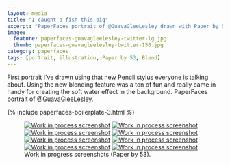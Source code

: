 ```yaml
---
layout: media
title: "I caught a fish this big"
excerpt: "PaperFaces portrait of @GuavaGleeLesley drawn with Paper by 53 on an iPad."
image: 
  feature: paperfaces-guavagleelesley-twitter-lg.jpg
  thumb: paperfaces-guavagleelesley-twitter-150.jpg
category: paperfaces
tags: [portrait, illustration, Paper by 53, Blend]
---
```


First portrait I've drawn using that new Pencil stylus everyone is talking about. Using the new blending feature was a ton of fun and really came in handy for creating the soft water effect in the background. PaperFaces portrait of <a href="http://twitter.com/GuavaGleeLesley">@GuavaGleeLesley</a>.

{% include paperfaces-boilerplate-3.html %}

<figure class="half">
	<a href="{{ site.url }}/images/paperfaces-guavagleelesley-process-1-lg.jpg"><img src="{{ site.url }}/images/paperfaces-guavagleelesley-process-1-600.jpg" alt="Work in process screenshot"></a>
	<a href="{{ site.url }}/images/paperfaces-guavagleelesley-process-2-lg.jpg"><img src="{{ site.url }}/images/paperfaces-guavagleelesley-process-2-600.jpg" alt="Work in process screenshot"></a>
	<a href="{{ site.url }}/images/paperfaces-guavagleelesley-process-3-lg.jpg"><img src="{{ site.url }}/images/paperfaces-guavagleelesley-process-3-600.jpg" alt="Work in process screenshot"></a>
	<a href="{{ site.url }}/images/paperfaces-guavagleelesley-process-4-lg.jpg"><img src="{{ site.url }}/images/paperfaces-guavagleelesley-process-4-600.jpg" alt="Work in process screenshot"></a>
	<a href="{{ site.url }}/images/paperfaces-guavagleelesley-process-5-lg.jpg"><img src="{{ site.url }}/images/paperfaces-guavagleelesley-process-5-600.jpg" alt="Work in process screenshot"></a>
	<a href="{{ site.url }}/images/paperfaces-guavagleelesley-process-6-lg.jpg"><img src="{{ site.url }}/images/paperfaces-guavagleelesley-process-6-600.jpg" alt="Work in process screenshot"></a>
	<a href="{{ site.url }}/images/paperfaces-guavagleelesley-process-7-lg.jpg"><img src="{{ site.url }}/images/paperfaces-guavagleelesley-process-7-600.jpg" alt="Work in process screenshot"></a>
	<a href="{{ site.url }}/images/paperfaces-guavagleelesley-process-8-lg.jpg"><img src="{{ site.url }}/images/paperfaces-guavagleelesley-process-8-600.jpg" alt="Work in process screenshot"></a>
	<figcaption>Work in progress screenshots (Paper by 53).</figcaption>
</figure>